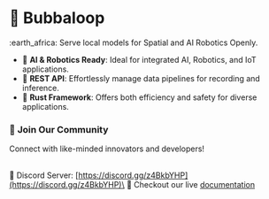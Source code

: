 # 🦄 Bubbaloop

:earth\_africa: Serve local models for Spatial and AI Robotics Openly.

* :robot: **AI & Robotics Ready**: Ideal for integrated AI, Robotics, and IoT applications.
* :rocket: **REST API**: Effortlessly manage data pipelines for recording and inference.
* :crab: **Rust Framework**: Offers both efficiency and safety for diverse applications.

### 👥 **Join Our Community**

Connect with like-minded innovators and developers!

\
💬 Discord Server: [https://discord.gg/z4BkbYHP](https://discord.gg/z4BkbYHP)\
:book: Checkout our live [documentation](https://edgar-riba.gitbook.io/bubbaloop)&#x20;
